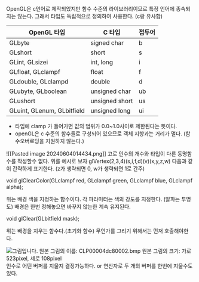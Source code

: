 OpenGL은 c언어로 제작되었지만 함수 수준의 라이브러리이므로 특정 언어에 종속되지는 않는다. 그래서 타입도 독립적으로 정의하여 사용한다. (c랑 유사함)

|OpenGL 타입|C 타입|접두어|
|---|---|---|
|GLbyte|signed char|b|
|GLshort|short|s|
|GLint, GLsizei|int, long|i|
|GLfloat, GLclampf|float|f|
|GLdouble, GLclampd|double|d|
|GLubyte, GLboolean|unsigned char|ub|
|GLushort|unsigned short|us|
|GLuint, GLenum, GLbitfield|unsigned long|ui|
- 타입에 clamp 가 들어가면 값의 범위가 0.0~1.0사이로 제한된다는 뜻이다.
- openGL은 c 수준의 함수들로 구성되어 있으므로 객체 지향과는 거리가 멀다.
  (함수오버로딩을 지원하지 않는다.)

![[Pasted image 20240604014434.png]]
고로 인수의 개수와 타입이 다른 동명함수를 작성할수 없다. 위를 예시로 보자
glVertex(2,3,4)(s,i,f,d)(v)(x,y,z,w) 다음과 같이 간략하게 표기한다.
(z가 생략되면 0, w가 생략되면 1로 간주)

void glClearColor(GLclampf red, GLclampf green, GLclampf blue, GLclampf alpha);

위는 배경 색을 지정하는 함수이다. 각 파라미터는 색의 강도를 지정한다. (알파는 투명도) 배경은 한번 정해놓으면 바꾸지 않는한 계속 유지된다.

void glClear(GLbitfield mask);

위는 배경을 지우는 함수다.(초기화 함수) 무언가를 그리기 위해서는 먼저 호출해야한다.

![그림입니다.
원본 그림의 이름: CLP00004dc80002.bmp
원본 그림의 크기: 가로 523pixel, 세로 108pixel](file:///C:\Users\adg01\AppData\Local\Temp\tmp22C0.jpg) 인수로 어떤 버퍼를 지울지 결정가능하다. or 연산자로 두 개의 버퍼를 한번에 지울수도 있다.